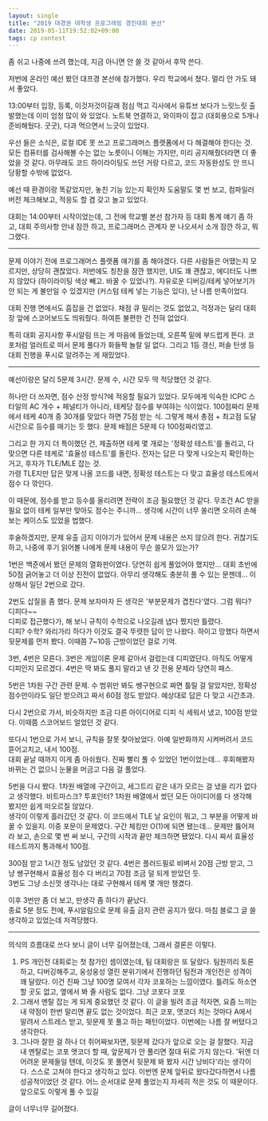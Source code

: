 ```yaml
---
layout: single
title: "2019 대경권 대학생 프로그래밍 경진대회 본선"
date: 2019-05-11T19:52:02+09:00
tags: cp contest
---
```


좀 쉬고 나중에 쓰려 했는데, 지금 아니면 안 쓸 것 같아서 후딱 쓴다.

저번에 온라인 예선 봤던 대프경 본선에 참가했다. 우리 학교에서 쳤다. 멀리 안 가도 돼서 좋았다.

13:00부터 입장, 등록, 이것저것이길래 점심 먹고 긱사에서 유튜브 보다가 느릿느릿 출발했는데 이미 엄청 많이 와 있었다. 노트북 연결하고, 와이파이 잡고 (대회용으로 5개나 준비해뒀다. 굿굿), 다과 먹으면서 느긋이 있었다.

우선 들은 소식은, 로컬 IDE 못 쓰고 프로그래머스 플랫폼에서 다 해결해야 한다는 것. 모든 컴퓨터를 검사해볼 수는 없는 노릇이니 이해는 가지만, 미리 공지해줬더라면 더 좋았을 것 같다. 아무래도 코드 하이라이팅도 쓰던 거랑 다르고, 코드 자동완성도 안 뜨니 당황할 수밖에 없었다.

예선 때 환경이랑 똑같았지만, 놓친 기능 있는지 확인차 도움말도 몇 번 보고, 컴파일러 버전 체크해보고, 적응도 할 겸 갖고 놀고 있었다.

대회는 14:00부터 시작이었는데, 그 전에 학교별 본선 참가자 등 대회 통계 얘기 좀 하고, 대회 주의사항 안내 잠깐 하고, 프로그래머스 관계자 분 나오셔서 소개 잠깐 하고, 뭐 그랬다.

----

문제 이야기 전에 프로그래머스 플랫폼 얘기를 좀 해야겠다. 다른 사람들은 어땠는지 모르지만, 상당히 괜찮았다. 저번에도 칭찬을 잠깐 했지만, UI도 꽤 괜찮고, 에디터도 나쁘지 않았다 (하이라이팅 색상 빼고. 바꿀 수 있었나?). 자유로운 디버깅/테케 넣어보기가 안 되는 게 불만일 수 있겠지만 (커스텀 테케 넣는 기능은 있다), 난 나름 만족이었다.

대회 진행 면에서도 흠잡을 건 없었다. 채점 큐 밀리는 것도 없었고, 걱정과는 달리 대회장 앞에 스코어보드도 띄워줬다. 하여튼 불편한 건 전혀 없었다. 

특히 대회 공지사항 푸시알림 뜨는 게 마음에 들었는데, 오른쪽 밑에 부드럽게 뜬다. 코포처럼 얼러트로 떠서 문제 풀다가 화들짝 놀랄 일 없다. 그리고 1등 갱신, 퍼솔 탄생 등 대회 진행을 푸시로 알려주는 게 재밌었다.

----

예선이랑은 달리 5문제 3시간. 문제 수, 시간 모두 딱 적당했던 것 같다. 

하나만 더 쓰자면, 점수 산정 방식?에 적응할 필요가 있었다. 모두에게 익숙한 ICPC 스타일의 AC 개수 + 페널티가 아니라, 테케당 점수를 부여햐는 식이었다. 100점짜리 문제에서 테케 40개 중 30개를 맞았다 하면 75점 받는 식. 그렇게 해서 총점 + 최고점 도달 시간으로 등수를 매기는 듯 했다. 문제 배점은 5문제 다 100점짜리였고.

그리고 한 가지 더 특이했던 건, 제출하면 테케 몇 개로는 '정확성 테스트'를 돌리고, 다 맞으면 다른 테케로 '효율성 테스트'를 돌린다. 전자는 답은 다 맞게 나오는지 확인하는 거고, 후자가 TLE/MLE 잡는 것.  
가령 TLE지만 답은 맞게 나올 코드를 내면, 정확성 테스트는 다 맞고 효율성 테스트에서 점수 다 깎인다.

이 때문에, 점수를 받고 등수를 올리려면 전략이 조금 필요했던 것 같다. 무조건 AC 받을 필요 없이 테케 일부만 맞아도 점수는 주니까... 생각에 시간이 너무 쏠리면 오히려 손해 보는 케이스도 있었을 법했다.

후술하겠지만, 문제 유출 금지 이야기가 있어서 문제 내용은 쓰지 않으려 한다. 귀찮기도 하고, 나중에 후기 읽어볼 나에게 문제 내용이 무슨 쓸모가 있는가?

1번은 백준에서 봤던 문제의 열화판이였다. 당연히 쉽게 풀었어야 했지만... 대회 초반에 50점 긁어놓고 더 이상 진전이 없었다. 아무리 생각해도 충분히 풀 수 있는 문젠데... 이상해서 일단 2번으로 갔다.

2번도 삽질을 좀 했다. 문제 보자마자 든 생각은 '부분문제가 겹친다'였다. 그럼 뭐다? 디피다~~  
디피로 접근했다가, 해 보니 규칙이 수학으로 나오길래 냅다 짰지만 틀렸다.  
디피? 수학? 와리가리 하다가 이것도 결국 뚜렷한 답이 안 나왔다. 하이고 망했다 하면서 뒷문제를 먼저 봤다. 이때쯤 7~10등 근방이었던 걸로 기억.

3번, 4번은 모른다. 3번은 게임이론 문제 같아서 걸렀는데 디피였단다. 아직도 어떻게 디피인지 모르겠다. 4번은 딱 봐도 풀지 말라고 낸 갓 전용 문제라 당연히 패스. 

5번은 1차원 구간 관련 문제. 수 범위만 봐도 쌩구현으로 짜면 틀릴 걸 알았지만, 정확성 점수만이라도 일단 받으려고 짜서 60점 정도 받았다. 예상대로 답은 다 맞고 시간초과.

다시 2번으로 가서, 비슷하지만 조금 다른 아이디어로 디피 식 세워서 냈고, 100점 받았다. 이때쯤 스코어보드 얼었던 것 같다.

또다시 1번으로 가서 보니, 규칙을 잘못 찾아놨었다. 아예 일반화까지 시켜버려서 코드 뜯어고치고, 내서 100점.  
대회 끝날 때까지 이게 좀 아쉬웠다. 진짜 빨리 풀 수 있었던 1번이었는데... 후회해봤자 바뀌는 건 없으니 눈물을 머금고 다음 걸 풀었다.

5번을 다시 봤다. 1차원 배열에 구간이고, 세그트리 같은 내가 모르는 걸 냈을 리가 없다고 생각했다. 비트마스크? 투포인터? 1차원 배열에서 썼던 모든 아이디어를 다 생각해 봤지만 쉽게 떠오르질 않았다.  
생각이 이렇게 흘러갔던 것 같다. 이 코드에서 TLE 날 요인이 뭐고, 그 부분을 어떻게 바꿀 수 있을지. 이중 포문이 문제였다. 구간 체킹만 O(1)에 되면 됐는데... 문제만 뚫어져라 보고, 손으로 몇 번 써 보니, 구간의 시작과 끝만 체크하면 됐었다. 다시 짜서 효율성 테스트까지 통과해서 100점.

300점 받고 1시간 정도 남았던 것 같다. 4번은 플러드필로 비벼서 20점 근방 받고, 그냥 쌩구현해서 효율성 점수 다 버리고 70점 조금 덜 되게 받았던 듯.  
3번도 그냥 소신껏 생각나는 대로 구현해서 테케 몇 개만 챙겼다.

이후 3번만 좀 더 보고, 딴생각 좀 하다가 끝났다.  
종료 5분 정도 전에, 푸시알림으로 문제 유출 금지 관련 공지가 떴다. 마침 블로그 글 쓸 생각하고 있었는데 저격당했다.

------

의식의 흐름대로 쓰다 보니 글이 너무 길어졌는데, 그래서 결론은 이렇다.

1. PS 개인전 대회로는 첫 참가인 셈이였는데, 팀 대회랑은 또 달랐다. 팀원끼리 토론하고, 디버깅해주고, 웅성웅성 열린 분위기에서 진행하던 팀전과 개인전은 성격이 꽤 달랐다. 이건 진짜 그냥 100명 모여서 각자 코포하는 느낌이였다. 틀려도 하소연할 곳도 없고, 옆에서 봐 줄 사람도 없다. 그냥 코포다 코포
2. 그래서 멘탈 잡는 게 되게 중요했던 것 같다. 이 글을 빌려 조금 적자면, 요즘 느끼는 내 약점이 한번 말리면 끝도 없는 것이었다. 최근 코포, 앳코더 치는 것마다 A에서 말려서 스트레스 받고, 뒷문제 못 풀고 하는 패턴이었다. 이번에는 나름 잘 버텼다고 생각한다.
3. 그나마 잘한 걸 하나 더 쥐어짜보자면, 뒷문제 갔다가 앞으로 오는 걸 잘했다. 지금 내 멘탈로는 코포 앳코더 할 때, 앞문제가 안 풀리면 절대 뒤로 가지 않는다. '뒤엔 더 어려운 문제들일 텐데, 이것도 못 풀면서 뒷문제 봐 봤자 시간 낭비다'라는 생각이다. 스스로 고쳐야 한다고 생각하고 있다. 이번엔 문제 앞뒤로 왔다갔다하면서 나름 성공적이었던 것 같다. 어느 순서대로 문제 풀었는지 자세히 적은 것도 이 때문이다. 앞으로도 이렇게 풀 수 있길

글이 너무너무 길어졌다.